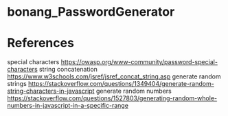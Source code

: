 # bonang_PasswordGenerator

# References 
special characters 
https://owasp.org/www-community/password-special-characters
string concatenation 
https://www.w3schools.com/jsref/jsref_concat_string.asp
generate random strings
https://stackoverflow.com/questions/1349404/generate-random-string-characters-in-javascript
generate random numbers 
https://stackoverflow.com/questions/1527803/generating-random-whole-numbers-in-javascript-in-a-specific-range

